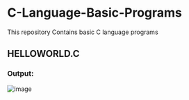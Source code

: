 # C-Language-Basic-Programs
This repository Contains basic C language programs


## HELLOWORLD.C
### Output:
![image](https://user-images.githubusercontent.com/111007875/221778544-c410b091-f719-4c59-81cc-f01560a23db1.png)
